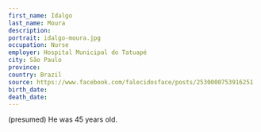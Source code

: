 ```yaml
---
first_name: Idalgo
last_name: Moura
description: 
portrait: idalgo-moura.jpg
occupation: Nurse
employer: Hospital Municipal do Tatuapé
city: São Paulo
province: 
country: Brazil
source: https://www.facebook.com/falecidosface/posts/2530000753916251
birth_date: 
death_date: 
---
```


(presumed) He was 45 years old.